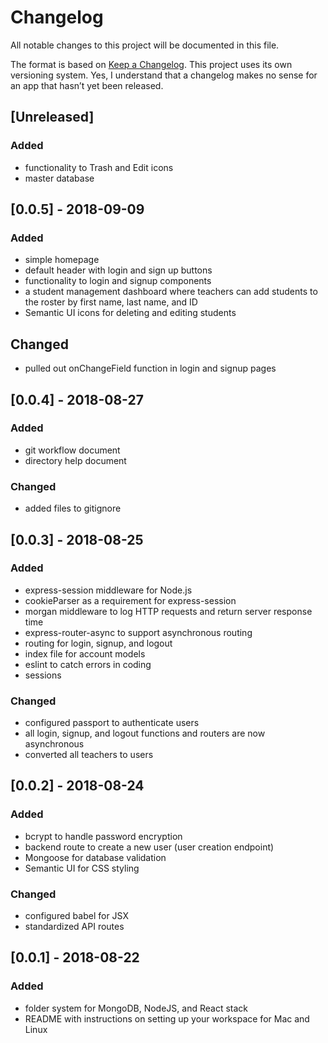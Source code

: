 # Changelog
All notable changes to this project will be documented in this file.

The format is based on [Keep a Changelog](https://keepachangelog.com/en/1.0.0/). This project uses its own versioning system. Yes, I understand that a changelog makes no sense for an app that hasn’t yet been released.

## [Unreleased]
### Added
- functionality to Trash and Edit icons
- master database

## [0.0.5] - 2018-09-09
### Added
- simple homepage
- default header with login and sign up buttons
- functionality to login and signup components
- a student management dashboard where teachers can add students to the roster by first name, last name, and ID
- Semantic UI icons for deleting and editing students

## Changed
- pulled out onChangeField function in login and signup pages

## [0.0.4] - 2018-08-27
### Added
- git workflow document
- directory help document

### Changed
- added files to gitignore

## [0.0.3] - 2018-08-25
### Added
- express-session middleware for Node.js
- cookieParser as a requirement for express-session
- morgan middleware to log HTTP requests and return server response time
- express-router-async to support asynchronous routing
- routing for login, signup, and logout
- index file for account models
- eslint to catch errors in coding
- sessions

### Changed
- configured passport to authenticate users
- all login, signup, and logout functions and routers are now asynchronous
- converted all teachers to users

## [0.0.2] - 2018-08-24
### Added
- bcrypt to handle password encryption
- backend route to create a new user (user creation endpoint)
- Mongoose for database validation
- Semantic UI for CSS styling

### Changed
- configured babel for JSX
- standardized API routes

## [0.0.1] - 2018-08-22
### Added
- folder system for MongoDB, NodeJS, and React stack
- README with instructions on setting up your workspace for Mac and Linux

